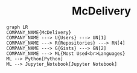 <h1 align="center">McDelivery</h1>

```mermaid
graph LR
COMPANY_NAME{McDelivery}
COMPANY_NAME ---> U{Users} ---> UN[1]
COMPANY_NAME ---> R{Repositories} ---> RN[4]
COMPANY_NAME ---> G{Gists} ---> GN[2]
COMPANY_NAME ---> ML{Most Used<br>Languages}
ML --> Python[Python]
ML --> Jupyter_Notebook[Jupyter Notebook]
```
